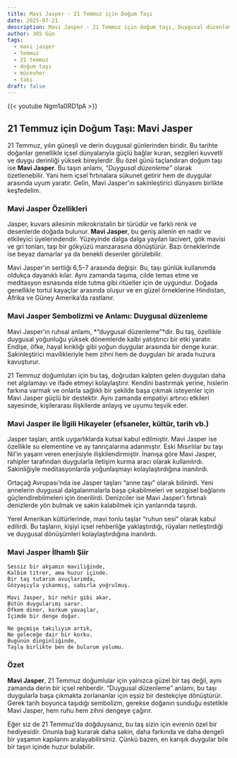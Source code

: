 ```yaml
---
title: Mavi Jasper - 21 Temmuz için Doğum Taşı
date: 2025-07-21
description: Mavi Jasper - 21 Temmuz için doğum taşı, Duygusal düzenleme sembolü. Bu özel taşın derin anlamını öğrenin.
author: 365 Gün
tags:
  - mavi jasper
  - temmuz
  - 21 temmuz
  - doğum taşı
  - mücevher
  - takı
draft: false
---
```


{{< youtube Ngm1a0RD1pA >}}

## 21 Temmuz için Doğum Taşı: Mavi Jasper

21 Temmuz, yılın güneşli ve derin duygusal günlerinden biridir. Bu tarihte doğanlar genellikle içsel dünyalarıyla güçlü bağlar kuran, sezgileri kuvvetli ve duygu derinliği yüksek bireylerdir. Bu özel günü taçlandıran doğum taşı ise **Mavi Jasper**. Bu taşın anlamı, _“Duygusal düzenleme”_ olarak özetlenebilir. Yani hem içsel fırtınalara sükunet getirir hem de duygular arasında uyum yaratır. Gelin, Mavi Jasper'ın sakinleştirici dünyasını birlikte keşfedelim.

### Mavi Jasper Özellikleri

Jasper, kuvars ailesinin mikrokristalin bir türüdür ve farklı renk ve desenlerde doğada bulunur. **Mavi Jasper**, bu geniş ailenin en nadir ve etkileyici üyelerindendir. Yüzeyinde dalga dalga yayılan lacivert, gök mavisi ve gri tonları, taşı bir gökyüzü manzarasına dönüştürür. Bazı örneklerinde ise beyaz damarlar ya da benekli desenler görülebilir.

Mavi Jasper'ın sertliği 6,5–7 arasında değişir. Bu, taşı günlük kullanımda oldukça dayanıklı kılar. Aynı zamanda taşıma, cilde temas etme ve meditasyon esnasında elde tutma gibi ritüeller için de uygundur. Doğada genellikle tortul kayaçlar arasında oluşur ve en güzel örneklerine Hindistan, Afrika ve Güney Amerika’da rastlanır.

### Mavi Jasper Sembolizmi ve Anlamı: Duygusal düzenleme

Mavi Jasper’ın ruhsal anlamı, *“duygusal düzenleme”*dir. Bu taş, özellikle duygusal yoğunluğu yüksek dönemlerde kalbi yatıştırıcı bir etki yaratır. Endişe, öfke, hayal kırıklığı gibi yoğun duygular arasında bir denge kurar. Sakinleştirici mavilikleriyle hem zihni hem de duyguları bir arada huzura kavuşturur.

21 Temmuz doğumluları için bu taş, doğrudan kalpten gelen duyguları daha net algılamayı ve ifade etmeyi kolaylaştırır. Kendini bastırmak yerine, hislerin farkına varmak ve onlarla sağlıklı bir şekilde başa çıkmak isteyenler için Mavi Jasper güçlü bir destektir. Aynı zamanda empatiyi artırıcı etkileri sayesinde, kişilerarası ilişkilerde anlayış ve uyumu teşvik eder.

### Mavi Jasper ile İlgili Hikayeler (efsaneler, kültür, tarih vb.)

Jasper taşları, antik uygarlıklarda kutsal kabul edilmiştir. Mavi Jasper ise özellikle su elementine ve ay tanrıçalarına adanmıştır. Eski Mısırlılar bu taşı Nil’in yaşam veren enerjisiyle ilişkilendirmiştir. İnanışa göre Mavi Jasper, rahipler tarafından duygularla iletişim kurma aracı olarak kullanılırdı. Sakinliğiyle meditasyonlarda yoğunlaşmayı kolaylaştırdığına inanılırdı.

Ortaçağ Avrupası’nda ise Jasper taşları “anne taşı” olarak bilinirdi. Yeni annelerin duygusal dalgalanmalarla başa çıkabilmeleri ve sezgisel bağlarını güçlendirebilmeleri için önerilirdi. Denizciler ise Mavi Jasper’ı fırtınalı denizlerde yön bulmak ve sakin kalabilmek için yanlarında taşırdı.

Yerel Amerikan kültürlerinde, mavi tonlu taşlar “ruhun sesi” olarak kabul edilirdi. Bu taşların, kişiyi içsel rehberliğe yaklaştırdığı, rüyaları netleştirdiği ve duygusal dönüşümleri kolaylaştırdığına inanılırdı.

### Mavi Jasper İlhamlı Şiir

```
Sessiz bir akşamın maviliğinde,  
Kalbim titrer, ama huzur içinde.  
Bir taş tutarım avuçlarımda,  
Gözyaşıyla yıkanmış, sabırla yoğrulmuş.

Mavi Jasper, bir nehir gibi akar,  
Bütün duygularımı sarar.  
Öfkem diner, korkum yavaşlar,  
İçimde bir denge doğar.

Ne geçmişe takılıyım artık,  
Ne geleceğe dair bir korku.  
Bugünün dinginliğinde,  
Taşla birlikte ben de bulurum yolumu.
```

### Özet

**Mavi Jasper**, 21 Temmuz doğumlular için yalnızca güzel bir taş değil, aynı zamanda derin bir içsel rehberdir. “Duygusal düzenleme” anlamı, bu taşı duygularla başa çıkmakta zorlananlar için eşsiz bir destekçiye dönüştürür. Gerek tarih boyunca taşıdığı sembolizm, gerekse doğanın sunduğu estetikle Mavi Jasper, hem ruhu hem zihni dengeye çağırır.

Eğer siz de 21 Temmuz’da doğduysanız, bu taş sizin için evrenin özel bir hediyesidir. Onunla bağ kurarak daha sakin, daha farkında ve daha dengeli bir yaşamın kapılarını aralayabilirsiniz. Çünkü bazen, en karışık duygular bile bir taşın içinde huzur bulabilir.